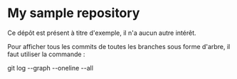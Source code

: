 # My sample repository

Ce dépôt est présent à titre d'exemple, il n'a aucun autre intérêt.

Pour afficher tous les commits de toutes les branches sous forme d'arbre, il faut utiliser la commande :

git log --graph --oneline --all

